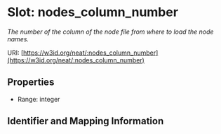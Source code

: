 # Slot: nodes_column_number
_The number of the column of the node file from where to load the node names._


URI: [https://w3id.org/neat/:nodes_column_number](https://w3id.org/neat/:nodes_column_number)



<!-- no inheritance hierarchy -->


## Properties

 * Range: integer



## Identifier and Mapping Information





